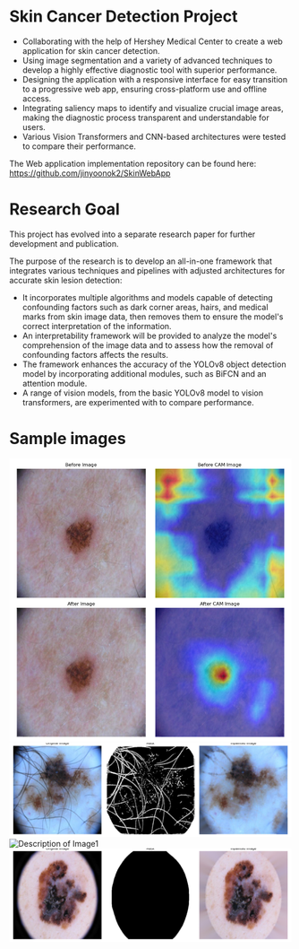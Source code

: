 # Skin Cancer Detection Project
* Collaborating with the help of Hershey Medical Center to create a web application for skin cancer detection.
* Using image segmentation and a variety of advanced techniques to develop a highly effective diagnostic tool with superior performance.
* Designing the application with a responsive interface for easy transition to a progressive web app, ensuring cross-platform use and offline access.
* Integrating saliency maps to identify and visualize crucial image areas, making the diagnostic process transparent and understandable for users.
* Various Vision Transformers and CNN-based architectures were tested to compare their performance.

The Web application implementation repository can be found here:  
https://github.com/jinyoonok2/SkinWebApp

# Research Goal
This project has evolved into a separate research paper for further development and publication.

The purpose of the research is to develop an all-in-one framework that integrates various techniques and pipelines with adjusted architectures for accurate skin lesion detection:
* It incorporates multiple algorithms and models capable of detecting confounding factors such as dark corner areas, hairs, and medical marks from skin image data, then removes them to ensure the model's correct interpretation of the information.
* An interpretability framework will be provided to analyze the model's comprehension of the image data and to assess how the removal of confounding factors affects the results.
* The framework enhances the accuracy of the YOLOv8 object detection model by incorporating additional modules, such as BiFCN and an attention module.
* A range of vision models, from the basic YOLOv8 model to vision transformers, are experimented with to compare performance.

# Sample images
![Description of Image1](images/Eigen-CAM.png)
![Description of Image1](images/hair_mask.png)
![Description of Image1](images/hair_file.png)
![Description of Image1](images/dca_mask.png)
